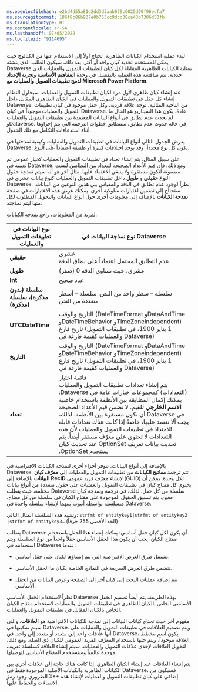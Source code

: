 ```yaml
---
ms.openlocfilehash: e2bd4d55a81d2dd3d3aab079c6025d09f96edfa7
ms.sourcegitcommit: 186f8c86b937e0b753cc9dcc38ca43b7306d50fb
ms.translationtype: HT
ms.contentlocale: ar-SA
ms.lasthandoff: 07/05/2022
ms.locfileid: "9114695"
---
```

لبدء عملية استخدام الكيانات الظاهرية، تحتاج أولاً إلى الاستعلام عنها من الكتالوج حيث يمكن للمستخدم تحديد كيان واحد أو أكثر. بعد ذلك، سيكون الطلب الذي ينشئه Dataverse بمثابة الكيانات الظاهرية المقابلة لكل كيان لتطبيقات التمويل والعمليات الذي حددته. تتم مناقشة هذه العملية بالتفصيل في وحدة **المفاهيم الأساسية وتجربة الإعداد لدمج تطبيقات التمويل والعمليات مع Microsoft Power Platform**. 

عند إنشاء كيان ظاهري لأول مرة لكيان تطبيقات التمويل والعمليات، سيحاول النظام إنشاء كل حقل في تطبيقات التمويل والعمليات في الكيان الظاهري المقابل داخل Dataverse. من الناحية المثالية، توجد علاقة فردية، وكل حقل موجود في كيان تطبيقات التمويل والعمليات موجوداً في كيان Dataverse. عادةً، يكون هذا السيناريو هو الحال ما لم يحدث عدم تطابق في أنواع البيانات المعتمدة بين تطبيقات التمويل والعمليات وDataverse. في حالة حدوث عدم تطابق، ستتطابق خطوات الترجمة التي يتم إجراؤها أثناء استدعاءات التكامل مع تلك الحقول.

يعرض الجدول التالي أنواع البيانات في تطبيقات التمويل والعمليات وكيفية نمذجتها في Dataverse. يكون كل نوع محدداً، وقد توجد اختلافات كبيرة أو طفيفة اعتماداً على النوع.

على سبيل المثال، يتم إنشاء تعداد في تطبيقات التمويل والعمليات كخيار عمومي تم تعيينه في Dataverse. ومع ذلك، فإن قيم الأعداد الصحيحة للتعداد بين النظامين ليست مضمونة لتكون مستقرة ولا ينبغي الاعتماد عليها. مثال آخر هو أنه سيتم نمذجة حقول النوع **حقيقي** و **طويل** داخل تطبيقات التمويل والعمليات كنوع بيانات عشري في Dataverse. نظراً لوجود عدم تطابق في الدقة والمقياس بين هذين النوعين من البيانات، ستحتاج إلى تضمين اعتبارات سلوكية أخرى. يمكنك عرض هذه الاعتبارات في صفحة **نمذجة الكيانات** بالإضافة إلى معلومات أخرى حول أنواع البيانات والتحويل المطلوب لكل منها ليتم نمذجته.

لمزيد من المعلومات، راجع [نمذجة الكيانات](/dynamics365/fin-ops-core/dev-itpro/power-platform/entity-modeling/?azure-portal=true).

|     نوع البيانات في تطبيقات التمويل والعمليات    |     نوع نمذجة البيانات في Dataverse                                                                                                                                                                                                                                                                                                                                                                                                                                                                                                                                                 |
|---------------------------------------------------|------------------------------------------------------------------------------------------------------------------------------------------------------------------------------------------------------------------------------------------------------------------------------------------------------------------------------------------------------------------------------------------------------------------------------------------------------------------------------------------------------------------------------------------------------------------------------------|
|     **حقيقي**                                          |     عشري <br /> عدم التطابق المحتمل اعتماداً على نطاق الدقة                                                                                                                                                                                                                                                                                                                                                                                                                                                                                                                  |
|     **طويل**                                          |     عشري، حيث تساوي الدقة 0 (صفر)                                                                                                                                                                                                                                                                                                                                                                                                                                                                                                                                   |
|     **Int**                                           |     عدد صحيح                                                                                                                                                                                                                                                                                                                                                                                                                                                                                                                                                                        |
|     **سلسلة (بدون مذكرة)، سلسلة (مذكرة)**            |     سلسلة – سطر واحد من النص. سلسلة – أسطر متعددة من النص                                                                                                                                                                                                                                                                                                                                                                                                                                                                                                                |
|     **UTCDateTime**                                   |     التاريخ والوقت (DateTimeFormat وDataAndTime وDateTimeBehavior وTimeZoneindependent)  <br />    تاريخ فارغ (1 يناير 1900، في تطبيقات التمويل والعمليات كقيمة فارغة في Dataverse)                                                                                                                                                                                                                                                                                                                                                                                  |
|     **التاريخ‬**                                          |     التاريخ والوقت (DateTimeFormat وDataAndTime وDateTimeBehavior وTimeZoneindependent)   <br />   تاريخ فارغ (1 يناير 1900، في تطبيقات التمويل والعمليات كقيمة فارغة في Dataverse)                                                                                                                                                                                                                                                                                                                                                                                   |
|     **تعداد**                                          |     قائمة اختيار      <br />     يتم إنشاء تعدادات تطبيقات التمويل والعمليات (التعدادات‬‏‫) كمجموعات خيارات عامة في Dataverse. يمكنك إكمال المطابقة بين الأنظمة باستخدام خاصية **الاسم الخارجي** للقيم. لا تضمن قيم الأعداد الصحيحة في Dataverse أن تكون مستقرة بين الأنظمة. لذلك، يجب ألا تعتمد عليها، خاصةً إذا كانت هناك تعدادات قابلة للامتداد في تطبيقات التمويل والعمليات لأن هذه التعدادات لا تحتوي على معرّف مستقر أيضاً. يتم تحديث بيانات تعريف OptionSet عند تحديث كيان يستخدم OptionSet.     |

بالإضافة إلى أنواع البيانات، تتوفر أجزاء أخرى لنمذجة الكيانات الافتراضية في Dataverse. تتم ترجمة **مفاتيح الكيانات** من تطبيقات التمويل والعمليات إلى **معرّف كيان البيانات** بالإضافة إلى **RecID** لإنشاء معرّف فريد عمومي (GUID) لكل وحدة. يمكن أن يحتوي كل مفتاح كيان في تطبيقات التمويل والعمليات على حقول متعددة من أنواع بيانات مختلفة، حيث يتطلب Dataverse سلسلة من كل حقل. لذلك، في ترجمة ونمذجة كيان معين، يتم تنسيق الحقول الموجودة على مفتاح الكيان في سلسلة من كل مفتاح، متسلسلة بواسطة أنبوب بينهما لإنشاء سلسلة واحدة في Dataverse. 

وتشبه هذه السلسلة المثال التالي: `strfmt of entitykey1|strfmt of entitykey2 |strfmt of entitykey3…` (الحد الأقصى 255 حرفاً)

يتطلب Dataverse أن يكون لكل كيان حقل أساسي؛ يمكنك إنشاء هذا الحقل باستخدام مفتاح الكيان. يجب أن يكون هذا الحقل الأساسي حقلاً واحداً من نوع السلسلة ويتم استخدامه في Dataverse عندما:

-   تشتمل طرق العرض الافتراضية التي يتم إنشاؤها لكيان على حقل أساسي.

-   تتضمن طرق العرض السريعة في النماذج الخاصة بكيان ما الحقل الأساسي.

-   تتم إضافة عمليات البحث إلى كيان آخر إلى الصفحة وعرض البيانات من الحقل الأساسي.

نظراً لاستخدام الحقل الأساسي Dataverse بهذه الطريقة، يتم أيضاً تصميم الحقل الأساسي الخاص بالكيان الظاهري في تطبيقات التمويل والعمليات لاستخدام مفتاح الكيان الخاص بالكيان المقابل في تطبيقات التمويل والعمليات.

مفهوم آخر حيث تحتاج كيانات البيانات إلى نمذجة للكيانات الافتراضية هو **العلاقات**، والتي سيتم تمكينها في Dataverse. ويتم تصميم العلاقات في تطبيقات التمويل والعمليات على أنها علاقات واحد إلى متعدد أو متعدد إلى واحد. في Dataverse، يكون اسم مخطط العلاقة موجوداً، ويتم حلها باستخدام المعرّف الفريد العمومي للكيان ذي الصلة. ومع ذلك، لتحويل العلاقات لإحدى علاقات التمويل والعمليات، سيتم إنشاء العلاقة كسلسلة تعريف موحدة عالمياً وستستخدم المفتاح الأساسي لتوصيلها.

يتم إنشاء العلاقات عند إنشاء الكيان الظاهري. إذا كانت هناك حاجة إلى علاقات أخرى بين الكيانات الظاهرية والكيانات الأصلية الموجودة فقط في Dataverse، فسيكون من الضروري وجود رمز X++ إضافي على كيان تطبيقات التمويل والعمليات لإنشاء هذه الاتصالات والحفاظ عليها.

